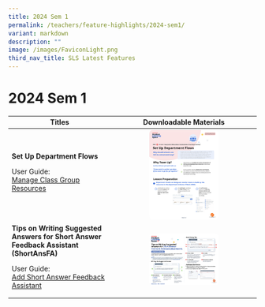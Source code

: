 ```yaml
---
title: 2024 Sem 1
permalink: /teachers/feature-highlights/2024-sem1/
variant: markdown
description: ""
image: /images/FaviconLight.png
third_nav_title: SLS Latest Features
---
```

<h1>2024 Sem 1</h1>
<style>
img {
border-radius: 5%
}
</style>
<table>
<thead>
<tr>
<th style="text-align: center;">Titles</th>
<th style="text-align: center;">Downloadable Materials</th>
</tr>
</thead>
<tbody>
<tr>
<td style="text-align: left;">
<strong>Set Up Department Flows</strong>
<p>User Guide:<br>
<a target="_blank" href="/teacher-user-guide/organise/manage-class-group-resources/">Manage Class Group Resources</a></p>
</td>
<td style="text-align: center;">
<a target="_blank" href="/files/Marcomms/Feature%20Highlights/setupdepartmentflows.pdf">
<img style="width: 50%;" src="/images/2Teacher/Marcomms/Feature%20Highlights/setupdepartmentflows.png">
</a>
</td>
</tr>		
<tr>
<td style="text-align: left;">
<strong>Tips on Writing Suggested Answers for Short Answer Feedback Assistant (ShortAnsFA)</strong>
<p>User Guide:<br>
<a target="_blank" href="/teacher-user-guide/assess/add-short-answer-feedback-assistant/">Add Short Answer Feedback Assistant</a></p>
</td>
<td style="text-align: center;">
<a target="_blank" href="/files/Marcomms/Feature%20Highlights/shortansfaposter.pdf">
<img style="width: 50%;" src="/images/2Teacher/Marcomms/Feature%20Highlights/shortansfaposter.png">
</a>
</td>
</tr>			
</tbody>
</table>